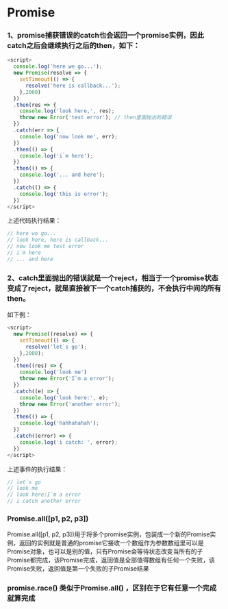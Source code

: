 # Promise

### 1、promise捕获错误的catch也会返回一个promise实例，因此catch之后会继续执行之后的then，如下：
```javascript
<script>
  console.log('here we go...');
  new Promise(resolve => {
    setTimeout(() => {
      resolve('here is callback...');
    },2000)
  }) 
  .then(res => {
    console.log('look here,', res);
    throw new Error('test error'); // then里面抛出的错误
  })
  .catch(err => {
    console.log('now look me', err);
  })
  .then(() => {
    console.log('i`m here');
  })
  .then(() => {
    console.log('... and here');
  })
  .catch(() => {
    console.log('this is error');
  })
</script>
```
上述代码执行结果：
```javascript
// here wo go...
// look here, here is callback...
// now look me test error
// i`m here
// ... and here
```

### 2、catch里面抛出的错误就是一个reject，相当于一个promise状态变成了reject，就是直接被下一个catch捕获的，不会执行中间的所有then。
如下例：
```javascript
<script>
  new Promise((resolve) => {
    setTimeout(() => {
      resolve('let`s go');
    },2000);
  })
  .then((res) => {
    console.log('look me')
    throw new Error('I`m a error');
  })
  .catch((e) => {
    console.log('look here:', e);
    throw new Error('another error');
  })
  .then(() => {
    console.log('hahhahahah');
  })
  .catch((error) => {
    console.log('i catch: ', error);
  })
</script>
```

上述事件的执行结果：
```javascript
// let`s go
// look me
// look here:I`m a error
// i catch another error
```
### Promise.all([p1, p2, p3])
Promise.all([p1, p2, p3])用于将多个promise实例，包装成一个新的Promise实例，返回的实例就是普通的promise它接收一个数组作为参数数组里可以是Promise对象，也可以是别的值，只有Promise会等待状态改变当所有的子Promise都完成，该Promise完成，返回值是全部值得数组有任何一个失败，该Promise失败，返回值是第一个失败的子Promise结果

### promise.race() 类似于Promise.all() ，区别在于它有任意一个完成就算完成
